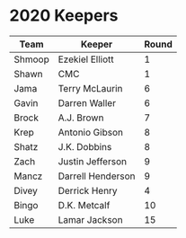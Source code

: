 # 2020 Keepers

| Team  | Keeper            | Round |
| ----- | ----------------  | ----- |
| Shmoop| Ezekiel Elliott   | 1     |
| Shawn | CMC               | 1     |
| Jama  | Terry McLaurin    | 6     |
| Gavin | Darren Waller     | 6     |
| Brock | A.J. Brown        | 7     |
| Krep  | Antonio Gibson    | 8     |
| Shatz | J.K. Dobbins      | 8     |
| Zach  | Justin Jefferson  | 9     |
| Mancz | Darrell Henderson | 9     |
| Divey | Derrick Henry     | 4     |
| Bingo | D.K. Metcalf      | 10    |
| Luke  | Lamar Jackson     | 15    |


